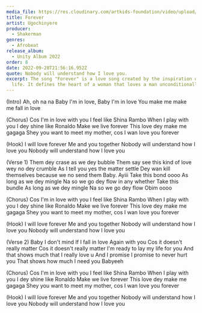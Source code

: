 ```yaml
---
media_file: https://res.cloudinary.com/artkids-foundation/video/upload/v1664797983/08._Ugochinyere_-_Forever_agfoap.mp3
title: Forever
artist: Ugochinyere
producer:
  - Shakerman
genres:
  - Afrobeat
release_album:
  - Unity Album 2022
order: 8
date: 2022-09-28T21:56:16.952Z
quote: Nobody will understand how I love you.
excerpt: The song "Forever" is a love song created by the inspiration of my love
  life. It defines the heart of a woman that loves a man unconditionally.
---
```

(Intro)
Ah, oh na na
Baby I'm in love, Baby I'm in love
You make me make me fall in love



(Chorus)
Cos I'm in love with you I feel like Shina Rambo
When I play with you I dey shine like Ronaldo
Make we live forever
This love dey make me gagaga
Shey you want to meet my mother, cos I wan love you forever



(Hook)
I will love forever
Me and you together
Nobody will understand how I love you
Nobody will understand how I love you



(Verse 1)
Them dey crase as we dey bubble
Them say see this kind of love wey no dey crumble
As I tell you yes the matter settle
Dey wan kill themselves because we no send them
Baby. Ayiii
Take this bond oooo
As long as we dey mingle
Na so we go dey flow in any whether
Take this bundle
As long as we dey mingle
Na so we go dey flow
Obim oooo



(Chorus)
Cos I'm in love with you I feel like Shina Rambo
When I play with you I dey shine like Ronaldo
Make we live forever
This love dey make me gagaga
Shey you want to meet my mother, cos I wan love you forever



(Hook)
I will love forever
Me and you together
Nobody will understand how I love you
Nobody will understand how I love you



(Verse 2)
Baby I don't mind
If I fall in love
Again with you
Cos it doesn't really matter
Cos it doesn't really matter
I'm ready to lay my life for you
And that shows much that I really love u
And I promise
I promise to never hurt you
That shows how much I need you
Babyeeh



(Chorus)
Cos I'm in love with you I feel like Shina Rambo
When I play with you I dey shine like Ronaldo
Make we live forever
This love dey make me gagaga
Shey you want to meet my mother, cos I wan love you forever



(Hook)
I will love forever
Me and you together
Nobody will understand how I love you
Nobody will understand how I love you
